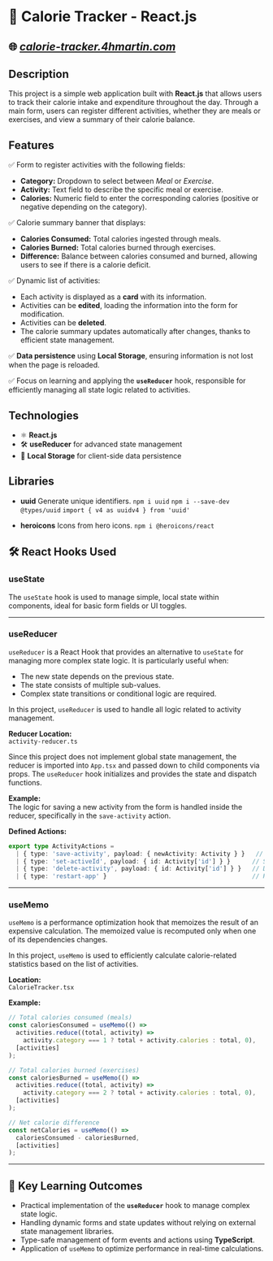 # 🥗 Calorie Tracker - React.js
🌐 *[calorie-tracker.4hmartin.com](https://calorie-tracker.4hmartin.com/)*
---
## Description

This project is a simple web application built with **React.js** that allows users to track their calorie intake and expenditure throughout the day. Through a main form, users can register different activities, whether they are meals or exercises, and view a summary of their calorie balance.

## Features

✅ Form to register activities with the following fields:
- **Category:** Dropdown to select between _Meal_ or _Exercise_.
- **Activity:** Text field to describe the specific meal or exercise.
- **Calories:** Numeric field to enter the corresponding calories (positive or negative depending on the category).

✅ Calorie summary banner that displays:
- **Calories Consumed:** Total calories ingested through meals.
- **Calories Burned:** Total calories burned through exercises.
- **Difference:** Balance between calories consumed and burned, allowing users to see if there is a calorie deficit.

✅ Dynamic list of activities:
- Each activity is displayed as a **card** with its information.
- Activities can be **edited**, loading the information into the form for modification.
- Activities can be **deleted**.
- The calorie summary updates automatically after changes, thanks to efficient state management.

✅ **Data persistence** using **Local Storage**, ensuring information is not lost when the page is reloaded.

✅ Focus on learning and applying the **`useReducer`** hook, responsible for efficiently managing all state logic related to activities.

## Technologies

- ⚛️ **React.js**
- 🛠️ **useReducer** for advanced state management
- 💾 **Local Storage** for client-side data persistence

## Libraries
- **uuid**
    Generate unique identifiers.
        `npm i uuid`
        `npm i --save-dev @types/uuid`
        `import { v4 as uuidv4 } from 'uuid'`

- **heroicons**
    Icons from hero icons.
        `npm i @heroicons/react`

## 🛠️ React Hooks Used

### useState

The `useState` hook is used to manage simple, local state within components, ideal for basic form fields or UI toggles.

---

### useReducer

`useReducer` is a React Hook that provides an alternative to `useState` for managing more complex state logic. It is particularly useful when:

- The new state depends on the previous state.
- The state consists of multiple sub-values.
- Complex state transitions or conditional logic are required.

In this project, `useReducer` is used to handle all logic related to activity management.

**Reducer Location:**  
`activity-reducer.ts`

Since this project does not implement global state management, the reducer is imported into `App.tsx` and passed down to child components via props. The `useReducer` hook initializes and provides the state and dispatch functions.

**Example:**  
The logic for saving a new activity from the form is handled inside the reducer, specifically in the `save-activity` action.

**Defined Actions:**

```ts
export type ActivityActions =
  | { type: 'save-activity', payload: { newActivity: Activity } }   // Create or update an activity
  | { type: 'set-activeId', payload: { id: Activity['id'] } }      // Set active activity for editing
  | { type: 'delete-activity', payload: { id: Activity['id'] } }   // Delete an activity
  | { type: 'restart-app' }                                        // Reset the app
```

---

### useMemo

`useMemo` is a performance optimization hook that memoizes the result of an expensive calculation. The memoized value is recomputed only when one of its dependencies changes.

In this project, `useMemo` is used to efficiently calculate calorie-related statistics based on the list of activities.

**Location:**  
`CalorieTracker.tsx`

**Example:**

```ts
// Total calories consumed (meals)
const caloriesConsumed = useMemo(() =>
  activities.reduce((total, activity) =>
    activity.category === 1 ? total + activity.calories : total, 0),
  [activities]
);

// Total calories burned (exercises)
const caloriesBurned = useMemo(() =>
  activities.reduce((total, activity) =>
    activity.category === 2 ? total + activity.calories : total, 0),
  [activities]
);

// Net calorie difference
const netCalories = useMemo(() =>
  caloriesConsumed - caloriesBurned,
  [activities]
);
```

---

## 🚀 Key Learning Outcomes

- Practical implementation of the **`useReducer`** hook to manage complex state logic.
- Handling dynamic forms and state updates without relying on external state management libraries.
- Type-safe management of form events and actions using **TypeScript**.
- Application of `useMemo` to optimize performance in real-time calculations.

